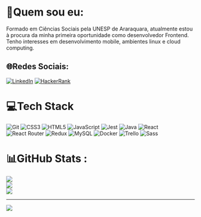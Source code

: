 # 💫Quem sou eu:
Formado em Ciências Sociais pela UNESP de Araraquara, atualmente estou à procura da minha primeira oportunidade como desenvolvedor Frontend. Tenho interesses em desenvolvimento mobile, ambientes linux e cloud computing.

## 🌐Redes Sociais:
[![LinkedIn](https://img.shields.io/badge/linkedin-%230077B5.svg?style=for-the-badge&logo=linkedin&logoColor=white)](https://www.linkedin.com/in/augusto-moreira-magalhaes/)
[![HackerRank](https://img.shields.io/badge/-Hackerrank-2EC866?style=for-the-badge&logo=HackerRank&logoColor=white)](https://www.hackerrank.com/augustommg)

# 💻Tech Stack
![Git](https://img.shields.io/badge/Git-E34F26?style=for-the-badge&logo=git&logoColor=white) ![CSS3](https://img.shields.io/badge/css3-%231572B6.svg?style=for-the-badge&logo=css3&logoColor=white) ![HTML5](https://img.shields.io/badge/html5-%23E34F26.svg?style=for-the-badge&logo=html5&logoColor=white) ![JavaScript](https://img.shields.io/badge/javascript-%23323330.svg?style=for-the-badge&logo=javascript&logoColor=%23F7DF1E) ![Jest](https://img.shields.io/badge/Jest-C21325?style=for-the-badge&logo=jest&logoColor=white) ![Java](https://img.shields.io/badge/java-%23ED8B00.svg?style=for-the-badge&logo=java&logoColor=white) ![React](https://img.shields.io/badge/react-%2320232a.svg?style=for-the-badge&logo=react&logoColor=%2361DAFB) ![React Router](https://img.shields.io/badge/React_Router-CA4245?style=for-the-badge&logo=react-router&logoColor=white) ![Redux](https://img.shields.io/badge/redux-%23593d88.svg?style=for-the-badge&logo=redux&logoColor=white) ![MySQL](https://img.shields.io/badge/mysql-%2300f.svg?style=for-the-badge&logo=mysql&logoColor=white) ![Docker](https://img.shields.io/badge/docker-%230db7ed.svg?style=for-the-badge&logo=docker&logoColor=white) ![Trello](https://img.shields.io/badge/Trello-%23026AA7.svg?style=for-the-badge&logo=Trello&logoColor=white) ![Sass](https://img.shields.io/badge/Sass-CC6699?style=for-the-badge&logo=sass&logoColor=white)
# 📊GitHub Stats :
![](https://github-readme-stats.vercel.app/api?username=AugustoMagalhaes&theme=dark&hide_border=false&include_all_commits=true&count_private=true)<br/>
![](https://github-readme-streak-stats.herokuapp.com/?user=AugustoMagalhaes&theme=dark&hide_border=false)<br/>
![](https://github-readme-stats.vercel.app/api/top-langs/?username=AugustoMagalhaes&theme=dark&hide_border=false&include_all_commits=true&count_private=true&layout=compact)

---
[![](https://visitcount.itsvg.in/api?id=AugustoMagalhaes&icon=1&color=3)](https://visitcount.itsvg.in)
